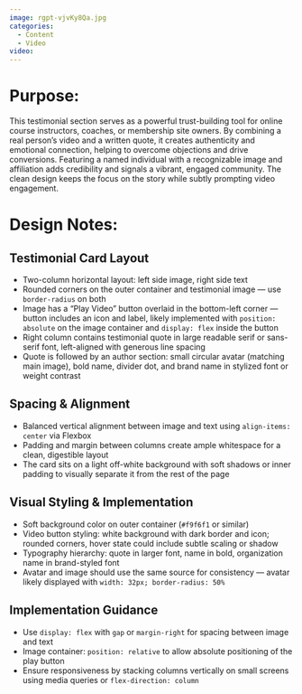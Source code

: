 ```yaml
---
image: rgpt-vjvKy8Qa.jpg
categories:
  - Content
  - Video
video:
---
```

# Purpose:
This testimonial section serves as a powerful trust-building tool for online course instructors, coaches, or membership site owners. By combining a real person’s video and a written quote, it creates authenticity and emotional connection, helping to overcome objections and drive conversions. Featuring a named individual with a recognizable image and affiliation adds credibility and signals a vibrant, engaged community. The clean design keeps the focus on the story while subtly prompting video engagement.

# Design Notes:

## Testimonial Card Layout
* Two-column horizontal layout: left side image, right side text
* Rounded corners on the outer container and testimonial image — use `border-radius` on both
* Image has a “Play Video” button overlaid in the bottom-left corner — button includes an icon and label, likely implemented with `position: absolute` on the image container and `display: flex` inside the button
* Right column contains testimonial quote in large readable serif or sans-serif font, left-aligned with generous line spacing
* Quote is followed by an author section: small circular avatar (matching main image), bold name, divider dot, and brand name in stylized font or weight contrast

## Spacing & Alignment
* Balanced vertical alignment between image and text using `align-items: center` via Flexbox
* Padding and margin between columns create ample whitespace for a clean, digestible layout
* The card sits on a light off-white background with soft shadows or inner padding to visually separate it from the rest of the page

## Visual Styling & Implementation
* Soft background color on outer container (`#f9f6f1` or similar)
* Video button styling: white background with dark border and icon; rounded corners, hover state could include subtle scaling or shadow
* Typography hierarchy: quote in larger font, name in bold, organization name in brand-styled font
* Avatar and image should use the same source for consistency — avatar likely displayed with `width: 32px; border-radius: 50%`

## Implementation Guidance
* Use `display: flex` with `gap` or `margin-right` for spacing between image and text
* Image container: `position: relative` to allow absolute positioning of the play button
* Ensure responsiveness by stacking columns vertically on small screens using media queries or `flex-direction: column`
